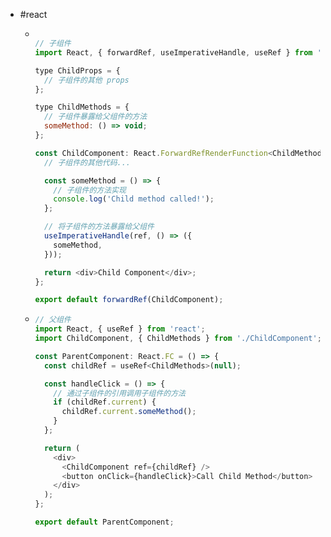 - #react
	- ```js
	  
	  // 子组件
	  import React, { forwardRef, useImperativeHandle, useRef } from 'react';
	  
	  type ChildProps = {
	    // 子组件的其他 props
	  };
	  
	  type ChildMethods = {
	    // 子组件暴露给父组件的方法
	    someMethod: () => void;
	  };
	  
	  const ChildComponent: React.ForwardRefRenderFunction<ChildMethods, ChildProps> = ({}, ref) => {
	    // 子组件的其他代码...
	  
	    const someMethod = () => {
	      // 子组件的方法实现
	      console.log('Child method called!');
	    };
	  
	    // 将子组件的方法暴露给父组件
	    useImperativeHandle(ref, () => ({
	      someMethod,
	    }));
	  
	    return <div>Child Component</div>;
	  };
	  
	  export default forwardRef(ChildComponent);
	  
	  ```
	- ```js
	  // 父组件
	  import React, { useRef } from 'react';
	  import ChildComponent, { ChildMethods } from './ChildComponent';
	  
	  const ParentComponent: React.FC = () => {
	    const childRef = useRef<ChildMethods>(null);
	  
	    const handleClick = () => {
	      // 通过子组件的引用调用子组件的方法
	      if (childRef.current) {
	        childRef.current.someMethod();
	      }
	    };
	  
	    return (
	      <div>
	        <ChildComponent ref={childRef} />
	        <button onClick={handleClick}>Call Child Method</button>
	      </div>
	    );
	  };
	  
	  export default ParentComponent;
	  ```